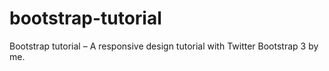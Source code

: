 # bootstrap-tutorial
Bootstrap tutorial – A responsive design tutorial with Twitter Bootstrap 3 by me.
